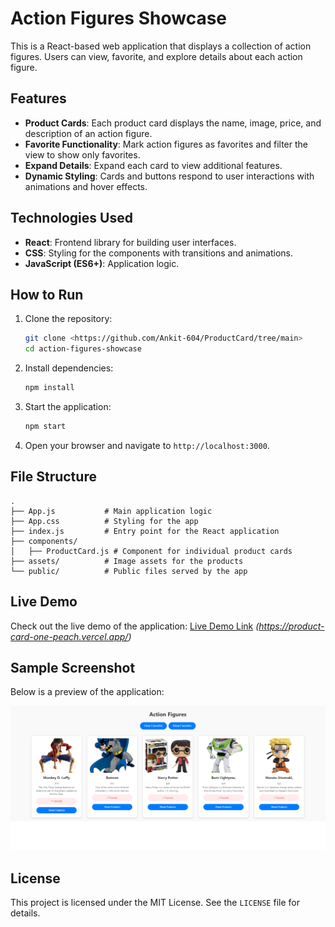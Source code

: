 # Action Figures Showcase

This is a React-based web application that displays a collection of action figures. Users can view, favorite, and explore details about each action figure.

## Features

- **Product Cards**: Each product card displays the name, image, price, and description of an action figure.
- **Favorite Functionality**: Mark action figures as favorites and filter the view to show only favorites.
- **Expand Details**: Expand each card to view additional features.
- **Dynamic Styling**: Cards and buttons respond to user interactions with animations and hover effects.

## Technologies Used

- **React**: Frontend library for building user interfaces.
- **CSS**: Styling for the components with transitions and animations.
- **JavaScript (ES6+)**: Application logic.

## How to Run

1. Clone the repository:

   ```bash
   git clone <https://github.com/Ankit-604/ProductCard/tree/main>
   cd action-figures-showcase
   ```

2. Install dependencies:

   ```bash
   npm install
   ```

3. Start the application:

   ```bash
   npm start
   ```

4. Open your browser and navigate to `http://localhost:3000`.

## File Structure

```
.
├── App.js           # Main application logic
├── App.css          # Styling for the app
├── index.js         # Entry point for the React application
├── components/
│   ├── ProductCard.js # Component for individual product cards
├── assets/          # Image assets for the products
└── public/          # Public files served by the app
```

## Live Demo

Check out the live demo of the application: [Live Demo Link](#) _(https://product-card-one-peach.vercel.app/)_

## Sample Screenshot

Below is a preview of the application:


![Action Figures Showcase Screenshot](/src/assets/sample.png)


## License

This project is licensed under the MIT License. See the `LICENSE` file for details.
